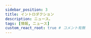 ```yaml
---
sidebar_position: 3
title: イントロダクション
description: ニュース。
tags: [情報, ニュース]
custom_react_root: true # コメント有無
---
```


